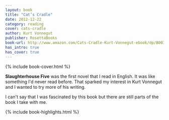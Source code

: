 ```yaml
---
layout: book
title: "Cat’s Cradle"
date: 2012-12-22
category: reading
cover: cats-cradle
author: Kurt Vonnegut
publisher: RosettaBooks
book-url: http://www.amazon.com/Cats-Cradle-Kurt-Vonnegut-ebook/dp/B003XRELGQ/
has_intro: true
has_cover: true
---
```

{% include book-cover.html %}

**Slaughterhouse Five** was the first novel that I read in English. It was like something I'd never read before. That sparked my interest in Kurt Vonnegut and I wanted to try more of his writing.

I can't say that I was fascinated by this book but there are still parts of the book I take with me.

{% include book-highlights.html %}
